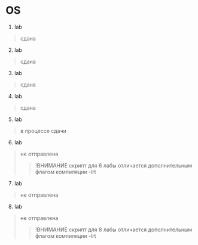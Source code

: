 # OS

1. lab 
>сдана
2. lab 
>сдана
3. lab
>сдана
4. lab
>сдана
5. lab
>в процессе сдачи
6. lab
>не отправлена 
>>!ВНИМАНИЕ скрипт для 6 лабы отличается дополнительным флагом компиляции -lrt
7. lab
>не отправлена
8. lab
>не отправлена 
>>!ВНИМАНИЕ скрипт для 8 лабы отличается дополнительным флагом компиляции -lrt

